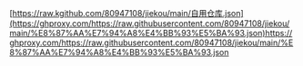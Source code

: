 [https://raw.kgithub.com/80947108/jiekou/main/自用仓库.json](https://ghproxy.com/https://raw.githubusercontent.com/80947108/jiekou/main/%E8%87%AA%E7%94%A8%E4%BB%93%E5%BA%93.json)https://ghproxy.com/https://raw.githubusercontent.com/80947108/jiekou/main/%E8%87%AA%E7%94%A8%E4%BB%93%E5%BA%93.json
